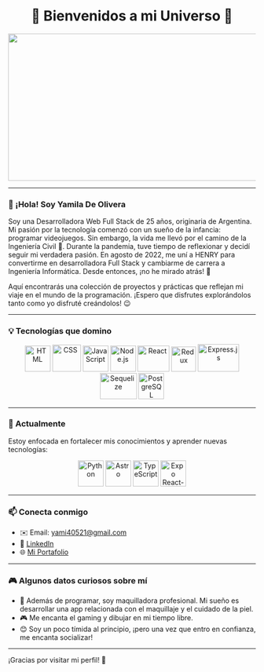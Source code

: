 <h1 align="center">🌌 Bienvenidos a mi Universo 🌌</h1>

<p align="center">
  <img src="https://i.pinimg.com/originals/7a/c7/1e/7ac71e72373b0fb270b3a6d72e44eea3.gif" width="800px" height="300px"/>
</p>

---

### 👋 ¡Hola! Soy Yamila De Olivera

Soy una Desarrolladora Web Full Stack de 25 años, originaria de Argentina. Mi pasión por la tecnología comenzó con un sueño de la infancia: programar videojuegos. Sin embargo, la vida me llevó por el camino de la Ingeniería Civil 🤔. Durante la pandemia, tuve tiempo de reflexionar y decidí seguir mi verdadera pasión. En agosto de 2022, me uní a HENRY para convertirme en desarrolladora Full Stack y cambiarme de carrera a Ingeniería Informática. Desde entonces, ¡no he mirado atrás! 🚀

Aquí encontrarás una colección de proyectos y prácticas que reflejan mi viaje en el mundo de la programación. ¡Espero que disfrutes explorándolos tanto como yo disfruté creándolos! 😉

---

### 💡 Tecnologías que domino

<div align="center">
  <img src="https://www.w3.org/html/logo/img/mark-only-icon.png" alt="HTML" width="52px" height="53px">
  <img src="https://1000marcas.net/wp-content/uploads/2021/02/CSS-Logo-500x283.png" alt="CSS" width="58px" height="55px">
  <img src="https://www.freepnglogos.com/uploads/javascript-png/png-javascript-badge-picture-8.png" alt="JavaScript" width="52px" height="53px">
  <img src="https://cdn-icons-png.flaticon.com/512/919/919825.png" alt="Node.js" width="52px" height="53px">
  <img src="https://upload.wikimedia.org/wikipedia/commons/thumb/a/a7/React-icon.svg/512px-React-icon.svg.png?20220125121207" alt="React" width="65px" height="53px">
  <img src="https://raw.githubusercontent.com/reduxjs/redux/master/logo/logo.png" alt="Redux" width="50px" height="51px">
  <img src="https://blobscdn.gitbook.com/v0/b/gitbook-28427.appspot.com/o/assets%2F-Lgyno4NC7rhy49BAEjN%2F-Lh14lb3LH4C886qWxYA%2F-Lh1DZeIUQennGd9RiHe%2FScreen%20Shot%202019-06-10%20at%2011.30.20%20AM.png?alt=media&token=784b79f6-81b5-4308-97a2-155afb9d496f" alt="Express.js" width="84px" height="56px">
  <img src="https://www.vectorlogo.zone/logos/sequelizejs/sequelizejs-ar21.svg" alt="Sequelize" width="75px" height="53px">
  <img src="https://cdn.iconscout.com/icon/free/png-64/postgresql-11-1175122.png" alt="PostgreSQL" width="52px" height="53px">
</div>

---

### 🌱 Actualmente

Estoy enfocada en fortalecer mis conocimientos y aprender nuevas tecnologías:

<div align="center">
  <img src="https://cdn.iconscout.com/icon/free/png-64/python-3521655-2945099.png" alt="Python" width="52px" height="53px">
  <img src="https://icon.icepanel.io/Technology/png-shadow-512/Astro.png" alt="Astro" width="52px" height="53px">
  <img src="https://cdn.worldvectorlogo.com/logos/typescript.svg" alt="TypeScript" width="52px" height="53px">
  <img src="https://reactnative.dev/img/header_logo.svg" alt="Expo React-Native" width="52px" height="53px">
</div>

---

### 📫 Conecta conmigo

- ✉️ Email: [yami40521@gmail.com](mailto:yami40521@gmail.com)
- 💼 [LinkedIn](https://www.linkedin.com/in/yamila-de-olivera/)
- 🌐 [Mi Portafolio](https://master--portafolio-yamila-de-olivera.netlify.app/)

---

### 🎮 Algunos datos curiosos sobre mí

- 💄 Además de programar, soy maquilladora profesional. Mi sueño es desarrollar una app relacionada con el maquillaje y el cuidado de la piel.
- 🎮 Me encanta el gaming y dibujar en mi tiempo libre.
- 😊 Soy un poco tímida al principio, ¡pero una vez que entro en confianza, me encanta socializar!

---

¡Gracias por visitar mi perfil! 🚀
